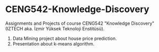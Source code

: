 # CENG542-Knowledge-Discovery
Assignments and Projects of course CENG542 "Knowledge Discovery" (IZTECH aka. İzmir Yüksek Teknoloji Enstitüsü).

1. Data Mining project about house price prediction.
2. Presentation about k-means algorithm.
